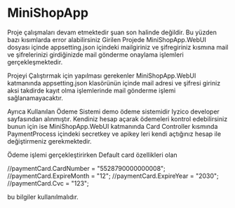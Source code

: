 # MiniShopApp
 
Proje çalışmaları devam etmektedir şuan son halinde değildir. Bu yüzden bazı kısımlarda error alabilirsiniz
Girilen Projede MiniShopApp.WebUI dosyası içinde appsetting.json içindeki mailgiriniz ve şifregiriniz kısmına mail ve şifrelerinizi girdiğinizde mail gönderme onaylama işlemleri gerçekleşmektedir.

Projeyi Çalıştırmak için yapılması gerekenler
MiniShopApp.WebUI katmanında appsetting.json klasörünün içinde mail adresi ve şifresi giriniz aksi takdirde kayıt olma işlemlerinde mail gönderme işlemi sağlanamayacaktır.

Ayrıca Kullanılan Ödeme Sistemi demo ödeme sistemidir Iyzico developer sayfasından alınmıştır. Kendiniz hesap açarak ödemeleri kontrol edebilirsiniz bunun için ise MiniShopApp.WebUI katmanında Card Controller kısmında PaymentProcess içindeki secretkey ve apikey leri kendi açtığınız hesap ile değiştirmeniz gerekmektedir.

Ödeme işlemi gerçekleştirirken Default card özellikleri olan
 
 //paymentCard.CardNumber = "5528790000000008";
 //paymentCard.ExpireMonth = "12";
 //paymentCard.ExpireYear = "2030";
 //paymentCard.Cvc = "123";

bu bilgiler kullanılmalıdır.
